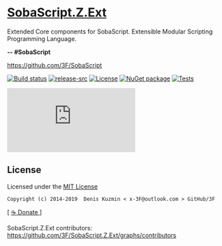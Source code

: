 # [SobaScript.Z.Ext](https://github.com/3F/SobaScript.Z.Ext)

Extended Core components for SobaScript. Extensible Modular Scripting Programming Language.

**-- #SobaScript**

https://github.com/3F/SobaScript

[![Build status](https://ci.appveyor.com/api/projects/status/7q5gin883508elb7/branch/master?svg=true)](https://ci.appveyor.com/project/3Fs/sobascript-z-ext/branch/master)
[![release-src](https://img.shields.io/github/release/3F/SobaScript.Z.Ext.svg)](https://github.com/3F/SobaScript.Z.Ext/releases/latest)
[![License](https://img.shields.io/badge/License-MIT-74A5C2.svg)](https://github.com/3F/SobaScript.Z.Ext/blob/master/License.txt)
[![NuGet package](https://img.shields.io/nuget/v/SobaScript.Z.Ext.svg)](https://www.nuget.org/packages/SobaScript.Z.Ext/)
[![Tests](https://img.shields.io/appveyor/tests/3Fs/sobascript-z-ext/master.svg)](https://ci.appveyor.com/project/3Fs/sobascript-z-ext/build/tests)

[![Build history](https://buildstats.info/appveyor/chart/3Fs/SobaScript.Z.Ext?buildCount=20&showStats=true)](https://ci.appveyor.com/project/3Fs/SobaScript.Z.Ext/history)

## License

Licensed under the [MIT License](https://github.com/3F/SobaScript.Z.Ext/blob/master/License.txt)

```
Copyright (c) 2014-2019  Denis Kuzmin < x-3F@outlook.com > GitHub/3F
```

[ [ ☕ Donate ](https://3F.github.com/Donation/) ]

SobaScript.Z.Ext contributors: https://github.com/3F/SobaScript.Z.Ext/graphs/contributors

